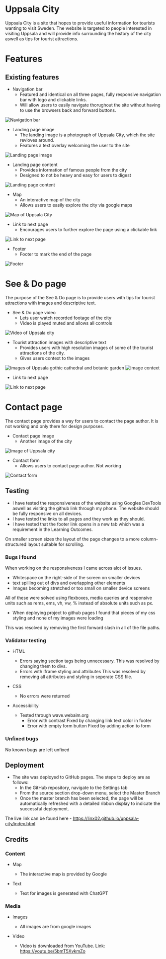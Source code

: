 # Uppsala City

Uppsala City is a site that hopes to provide useful information for tourists wanting to visit Sweden.
The website is targeted to people interested in visiting Uppsala and will provide info surrounding the history of the city aswell as tips for tourist attractions.

# Features

## Existing features

* Navigation bar
    - Featured and identical on all three pages, fully responsive navigation bar with logo and clickable links.
    - Will allow users to easily navigate thorughout the site without having to use the browsers back and forward buttons.

![Navigation bar](https://github.com/linx02/uppsala-city/blob/main/media/navigationbar.png)

* Landing page image
    - The landing image is a photograph of Uppsala City, which the site revloves around.
    - Features a text overlay welcoming the user to the site

![Landing page image](https://github.com/linx02/uppsala-city/blob/main/media/landingpage_image.png)

* Landing page content
    - Provides information of famous people from the city
    - Designed to not be heavy and easy for users to digest

![Landing page content](https://github.com/linx02/uppsala-city/blob/main/media/landingpage_content.png)

* Map
    - An interactive map of the city
    - Allows users to easily explore the city via google maps

![Map of Uppsala City](https://github.com/linx02/uppsala-city/blob/main/media/map.png)

* Link to next page
    - Encourages users to further explore the page using a clickable link

![Link to next page](https://github.com/linx02/uppsala-city/blob/main/media/calltoaction.png)

* Footer
    - Footer to mark the end of the page

![Footer](https://github.com/linx02/uppsala-city/blob/main/media/footer.png)

# See & Do page

The purpose of the See & Do page is to provide users with tips for tourist attractions with images and descriptive text.

* See & Do page video
    - Lets user watch recorded footage of the city
    - Video is played muted and allows all controls

![Video of Uppsala city](https://github.com/linx02/uppsala-city/blob/main/media/video.png)

* Tourist attraction images with descriptive text
    - Provides users with high resolution images of some of the tourist attractions of the city.
    - Gives users context to the images

![Images of Uppsala gothic cathedral and botanic garden](https://github.com/linx02/uppsala-city/blob/main/media/touristattraction_images.png)
![Image context](https://github.com/linx02/uppsala-city/blob/main/media/touristattraction_text.png)

* Link to next page

![Link to next page](https://github.com/linx02/uppsala-city/blob/main/media/calltoaction2.png)

# Contact page

The contact page provides a way for users to contact the page author. It is not working and only there for design purposes.

* Contact page image
    - Another image of the city

![Image of Uppsala city](https://github.com/linx02/uppsala-city/blob/main/media/contactpage_image.png)

* Contact form
    - Allows users to contact page author. Not working

![Contact form](https://github.com/linx02/uppsala-city/blob/main/media/contactform.png)

## Testing

 - I have tested the responsiveness of the website using Googles DevTools aswell as visiting the github link through my phone. The website should be fully responsive on all devices.
 - I have tested the links to all pages and they work as they should.
 - I have tested that the footer link opens in a new tab which was a requirement in the Learning Outcomes.

 On smaller screen sizes the layout of the page changes to a more column-structured layout suitable for scrolling.

### Bugs i found

 When working on the responsiveness I came across alot of issues.

 - Whitespace on the right-side of the screen on smaller devices
 - text spilling out of divs and overlapping other elements
 - Images becoming stretched or too small on smaller device screens

 All of these were solved using flexboxes, media queries and responsive units such as rems, ems, vh, vw, % instead of absolute units such as px.

- When deploying project to github pages I found that pieces of my css styling and none of my images were loading

This was resolved by removing the first forward slash in all of the file paths.

### Validator testing

- HTML
    - Errors saying section tags being unnecessary.
        This was resolved by changing them to divs.
    - Errors with iframe styling and attributes
        This was resolved by removing all attributes and styling in seperate CSS file.

- CSS
    - No errors were returned

- Accessibility
    - Tested through wave.webaim.org
        - Error with contrast
        Fixed by changing link text color in footer
        - Error with empty form button
        Fixed by adding action to form

### Unfixed bugs

No known bugs are left unfixed

## Deployment

- The site was deployed to GitHub pages. The steps to deploy are as follows: 
  - In the GitHub repository, navigate to the Settings tab 
  - From the source section drop-down menu, select the Master Branch
  - Once the master branch has been selected, the page will be automatically refreshed with a detailed ribbon display to indicate the successful deployment. 

The live link can be found here - https://linx02.github.io/uppsala-city/index.html

## Credits

### Content

- Map
    - The interactive map is provided by Google

- Text
    - Text for images is generated with ChatGPT

### Media

- Images
    - All images are from google images

- Video
    - Video is downloaded from YouTube. Link: https://youtu.be/5bmT5XvkmZo